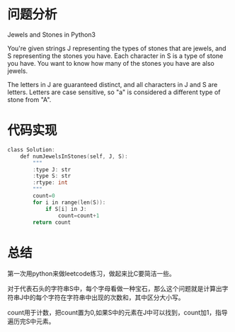 # 问题分析

Jewels and Stones in Python3

You're given strings J representing the types of stones that are jewels, and S representing the stones you have.  Each character in S  is a type of stone you have.  You want to know how many of the stones you have are also jewels.

The letters in J are guaranteed distinct, and all characters in J  and S are letters. Letters are case sensitive, so  "a"  is considered a different type of stone from "A".

# 代码实现

```c
class Solution:
    def numJewelsInStones(self, J, S):
        """
        :type J: str
        :type S: str
        :rtype: int
        """
        count=0
        for i in range(len(S)):
            if S[i] in J:
                count=count+1
        return count
```

# 总结

第一次用python来做leetcode练习，做起来比C要简洁一些。

对于代表石头的字符串S中，每个字母看做一种宝石，那么这个问题就是计算出字符串J中的每个字符在字符串中出现的次数和，其中区分大小写。

count用于计数，把count置为0,如果S中的元素在J中可以找到，count加1，指导遍历完S中元素。